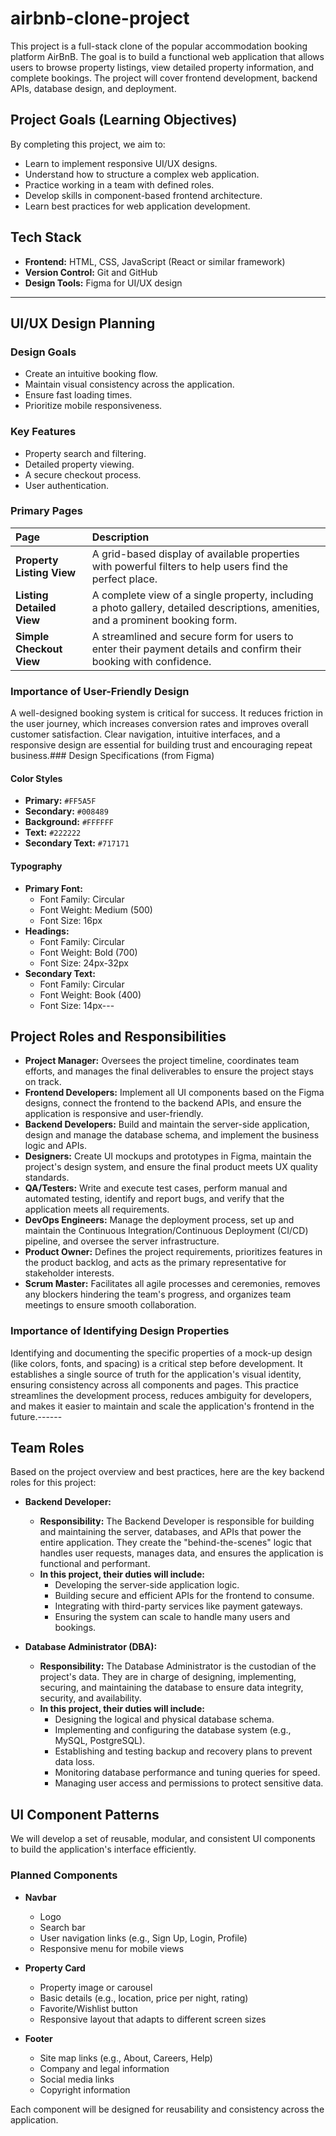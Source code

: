 # airbnb-clone-project

This project is a full-stack clone of the popular accommodation booking platform AirBnB. The goal is to build a functional web application that allows users to browse property listings, view detailed property information, and complete bookings. The project will cover frontend development, backend APIs, database design, and deployment.

## Project Goals (Learning Objectives)

By completing this project, we aim to:

* Learn to implement responsive UI/UX designs.
* Understand how to structure a complex web application.
* Practice working in a team with defined roles.
* Develop skills in component-based frontend architecture.
* Learn best practices for web application development.

## Tech Stack

* **Frontend:** HTML, CSS, JavaScript (React or similar framework)
* **Version Control:** Git and GitHub
* **Design Tools:** Figma for UI/UX design
---

## UI/UX Design Planning

### Design Goals
* Create an intuitive booking flow.
* Maintain visual consistency across the application.
* Ensure fast loading times.
* Prioritize mobile responsiveness.

### Key Features
* Property search and filtering.
* Detailed property viewing.
* A secure checkout process.
* User authentication.

### Primary Pages
| Page                      | Description                                                                                                                           |
| :------------------------ | :------------------------------------------------------------------------------------------------------------------------------------ |
| **Property Listing View** | A grid-based display of available properties with powerful filters to help users find the perfect place.                                |
| **Listing Detailed View** | A complete view of a single property, including a photo gallery, detailed descriptions, amenities, and a prominent booking form.        |
| **Simple Checkout View** | A streamlined and secure form for users to enter their payment details and confirm their booking with confidence.                       |

### Importance of User-Friendly Design
A well-designed booking system is critical for success. It reduces friction in the user journey, which increases conversion rates and improves overall customer satisfaction. Clear navigation, intuitive interfaces, and a responsive design are essential for building trust and encouraging repeat business.### Design Specifications (from Figma)

#### Color Styles
* **Primary:** `#FF5A5F`
* **Secondary:** `#008489`
* **Background:** `#FFFFFF`
* **Text:** `#222222`
* **Secondary Text:** `#717171`

#### Typography
* **Primary Font:**
    * Font Family: Circular
    * Font Weight: Medium (500)
    * Font Size: 16px
* **Headings:**
    * Font Family: Circular
    * Font Weight: Bold (700)
    * Font Size: 24px-32px
* **Secondary Text:**
    * Font Family: Circular
    * Font Weight: Book (400)
    * Font Size: 14px---

## Project Roles and Responsibilities

* **Project Manager:** Oversees the project timeline, coordinates team efforts, and manages the final deliverables to ensure the project stays on track.
* **Frontend Developers:** Implement all UI components based on the Figma designs, connect the frontend to the backend APIs, and ensure the application is responsive and user-friendly.
* **Backend Developers:** Build and maintain the server-side application, design and manage the database schema, and implement the business logic and APIs.
* **Designers:** Create UI mockups and prototypes in Figma, maintain the project's design system, and ensure the final product meets UX quality standards.
* **QA/Testers:** Write and execute test cases, perform manual and automated testing, identify and report bugs, and verify that the application meets all requirements.
* **DevOps Engineers:** Manage the deployment process, set up and maintain the Continuous Integration/Continuous Deployment (CI/CD) pipeline, and oversee the server infrastructure.
* **Product Owner:** Defines the project requirements, prioritizes features in the product backlog, and acts as the primary representative for stakeholder interests.
* **Scrum Master:** Facilitates all agile processes and ceremonies, removes any blockers hindering the team's progress, and organizes team meetings to ensure smooth collaboration.

### Importance of Identifying Design Properties
Identifying and documenting the specific properties of a mock-up design (like colors, fonts, and spacing) is a critical step before development. It establishes a single source of truth for the application's visual identity, ensuring consistency across all components and pages. This practice streamlines the development process, reduces ambiguity for developers, and makes it easier to maintain and scale the application's frontend in the future.------

## Team Roles

Based on the project overview and best practices, here are the key backend roles for this project:

* **Backend Developer:**
    * **Responsibility:** The Backend Developer is responsible for building and maintaining the server, databases, and APIs that power the entire application. They create the "behind-the-scenes" logic that handles user requests, manages data, and ensures the application is functional and performant.
    * **In this project, their duties will include:**
        * Developing the server-side application logic.
        * Building secure and efficient APIs for the frontend to consume.
        * Integrating with third-party services like payment gateways.
        * Ensuring the system can scale to handle many users and bookings.

* **Database Administrator (DBA):**
    * **Responsibility:** The Database Administrator is the custodian of the project's data. They are in charge of designing, implementing, securing, and maintaining the database to ensure data integrity, security, and availability.
    * **In this project, their duties will include:**
        * Designing the logical and physical database schema.
        * Implementing and configuring the database system (e.g., MySQL, PostgreSQL).
        * Establishing and testing backup and recovery plans to prevent data loss.
        * Monitoring database performance and tuning queries for speed.
        * Managing user access and permissions to protect sensitive data.

## UI Component Patterns

We will develop a set of reusable, modular, and consistent UI components to build the application's interface efficiently.

### Planned Components

* **Navbar**
    * Logo
    * Search bar
    * User navigation links (e.g., Sign Up, Login, Profile)
    * Responsive menu for mobile views

* **Property Card**
    * Property image or carousel
    * Basic details (e.g., location, price per night, rating)
    * Favorite/Wishlist button
    * Responsive layout that adapts to different screen sizes

* **Footer**
    * Site map links (e.g., About, Careers, Help)
    * Company and legal information
    * Social media links
    * Copyright information

Each component will be designed for reusability and consistency across the application.
